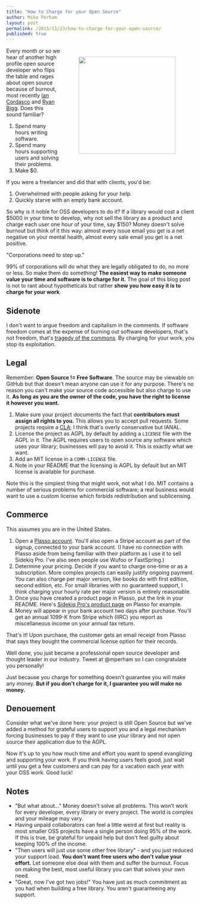 ```yaml
---
title: "How to Charge for your Open Source"
author: Mike Perham
layout: post
permalink: /2015/11/23/how-to-charge-for-your-open-source/
published: true
---
```


<figure style="float: right;">
  <img style="border: solid white 10px;" src="http://www.slate.com/content/dam/slate/blogs/moneybox/2014/10/24/find_unclaimed_property_check_these_sites_to_see_if_somebody_owes_you_money/109471093-currency-is-seen-in-this-january-30-2001-image-afp.jpg.CROP.promo-mediumlarge.jpg" width="260px" />
</figure>

Every month or so we hear of another high profile open source developer
who flips the table and rages about open source because of burnout, most recently [Ian Cordasco](http://www.coglib.com/~icordasc/blog/2015/11/corporations-and-oss-do-not-mix.html) and [Ryan Bigg](http://ryanbigg.com/2015/11/open-source-work/).
Does this sound familiar?

1. Spend many hours writing software.
2. Spend many hours supporting users and solving their problems.
3. Make $0.

If you were a freelancer and did that with clients, you'd be:

1. Overwhelmed with people asking for your help.
2. Quickly starve with an empty bank account.

So why is it noble for OSS developers to do it?  If a library would cost
a client $5000 in your time to develop, why not sell the library as a product
and charge each user one hour of your time, say $150?  Money doesn't
solve burnout but think of it this way: almost every issue email you get is a
net negative on your mental health, almost every sale email you get is a net
positive.

"Corporations need to step up."

99% of corporations will do what they are legally obligated to do, no more or less.
So make them do something!  **The easiest way to make someone value your time and software is to charge for it.**
The goal of this blog post is not to rant about hypotheticals but rather
**show you how easy it is to charge for your work**.

## Sidenote

I don't want to argue freedom and capitalism in the comments.  If software freedom comes at
the expense of burning out software developers, that's not freedom,
that's [tragedy of the commons](https://en.wikipedia.org/wiki/Tragedy_of_the_commons).
By charging for your work, you stop its exploitation.

## Legal

Remember: **Open Source != Free Software**.  The source may be viewable
on GitHub but that doesn't mean anyone can use it for any purpose.
There's no reason you can't make your source code accessible but also
charge to use it.  **As long as you are the owner of the code, you have
the right to license it however you want.**

1. Make sure your project documents the fact that **contributors must
   assign all rights to you.** This allows you to accept pull requests.  Some
projects require a [CLA](http://oss-watch.ac.uk/resources/cla); I
think that's overly conservative but IANAL.
2. License the project as AGPL by default by adding a `LICENSE` file with
   the AGPL in it.  The AGPL requires users to open source any software
   which uses your library; businesses will pay to avoid it.  This is exactly what we want.
3. Add an MIT license in a `COMM-LICENSE` file.
4. Note in your README that the licensing is AGPL by default but an MIT
   license is available for purchase.

Note this is the simplest thing that might work, not what I do.  MIT contains a number
of serious problems for commercial software; a real business would want to use a custom license which
forbids redistribution and sublicensing.

## Commerce

This assumes you are in the United States.

1. Open a [Plasso account](https://plasso.co/).  You'll also open a
   Stripe account as part of the signup, connected to your bank account.
   (I have no connection with Plasso aside from being familiar with
   their platform as I use it to sell Sidekiq Pro.  I've also seen
   people use Wufoo or FastSpring.)
2. Determine your pricing.  Decide if you want to charge one-time or
   as a subscription.  More complex projects can easily justify
   ongoing payment.  You can also charge per major version,
   like books do with first edition, second edition, etc.
   For small libraries with no guaranteed support, I think charging your
   hourly rate per major version is entirely reasonable.
3. Once you have created a product page in Plasso, put the link in your README.
   Here's [Sidekiq Pro's product page](https://plasso.co/s/YSeEjhi5ga) on Plasso for example.
4. Money will appear in your bank account two days after purchase.
   You'll get an annual 1099-K from Stripe which (IIRC) you report as
   miscellaneous income on your annual tax return.


That's it!  Upon purchase, the customer gets an email receipt from Plasso that says they
bought the commercial license option for their records.

Well done, you just became a professional open source developer
and thought leader in our industry.  Tweet at @mperham so I can congratulate
you personally!

Just because you charge for something doesn't guarantee you will
make any money.  **But if you don't charge for it, I guarantee you will make no
money.**

## Denouement

Consider what we've done here: your project is still Open Source but
we've added a method for grateful users to support you and a legal mechanism forcing
businesses to pay if they want to use your library and not open
source their application due to the AGPL.

Now it's up to you how much time and effort you want to spend evanglizing and
supporting your work.  If you think having users feels good, just wait until you get a few
customers and can pay for a vacation each year with your OSS work. Good luck!

## Notes

* "But what about..." Money doesn't solve all problems.  This won't work for
every developer, every library or every project.  The world is complex and your mileage may vary.
* Having unpaid collaborators can feel a little weird at first but reality is
most smaller OSS projects have a single person doing 95% of the work.
If this is true, be grateful for unpaid help but don't feel guilty about keeping 100% of the income.
* "Then users will just use some other free library" - and you just
reduced your support load.  **You don't want free users who don't value your effort.**
Let someone else deal with them and suffer the burnout.
Focus on making the best, most useful library you can that solves your
own need.
* "Great, now I've got two jobs!" You have just as much
commitment as you had when building a free library. You aren't
guaranteeing any support.
